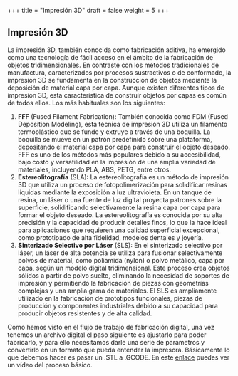 +++
title = "Impresión 3D"
draft = false
weight = 5
+++
## Impresión 3D  
La impresión 3D, también conocida como fabricación aditiva, ha emergido como una tecnología de fácil acceso en el ámbito de la fabricación de objetos tridimensionales. En contraste con los métodos tradicionales de manufactura, caracterizados por procesos sustractivos o de conformado, la impresión 3D se fundamenta en la construcción de objetos mediante la deposición de material capa por capa. Aunque existen diferentes tipos de impresión 3D, esta característica de construir objetos por capas es común de todos ellos. Los más habituales son los siguientes:
1. **FFF** (Fused Filament Fabrication): También conocida como FDM (Fused Deposition Modeling), esta técnica de impresión 3D utiliza un filamento termoplástico que se funde y extruye a través de una boquilla. La boquilla se mueve en un patrón predefinido sobre una plataforma, depositando el material capa por capa para construir el objeto deseado. FFF es uno de los métodos más populares debido a su accesibilidad, bajo costo y versatilidad en la impresión de una amplia variedad de materiales, incluyendo PLA, ABS, PETG, entre otros.
2. **Estereolitografía** (SLA): La estereolitografía es un método de impresión 3D que utiliza un proceso de fotopolimerización para solidificar resinas líquidas mediante la exposición a luz ultravioleta. En un tanque de resina, un láser o una fuente de luz digital proyecta patrones sobre la superficie, solidificando selectivamente la resina capa por capa para formar el objeto deseado. La estereolitografía es conocida por su alta precisión y la capacidad de producir detalles finos, lo que la hace ideal para aplicaciones que requieren una calidad superficial excepcional, como prototipado de alta fidelidad, modelos dentales y joyería.
3. **Sinterizado Selectivo por Láser** (SLS): En el sinterizado selectivo por láser, un láser de alta potencia se utiliza para fusionar selectivamente polvos de material, como poliamida (nylon) o polvo metálico, capa por capa, según un modelo digital tridimensional. Este proceso crea objetos sólidos a partir de polvo suelto, eliminando la necesidad de soportes de impresión y permitiendo la fabricación de piezas con geometrías complejas y una amplia gama de materiales. El SLS es ampliamente utilizado en la fabricación de prototipos funcionales, piezas de producción y componentes industriales debido a su capacidad para producir objetos resistentes y de alta calidad.
   
Como hemos visto en el flujo de trabajo de fabricación digital, una vez tenemos un archivo digital el paso siguiente es ajustarlo para poder fabricarlo, y para ello necesitamos darle una serie de parámetros y convertirlo en un formato que pueda entender la impresora. Básicamente lo que debemos hacer es pasar un .STL a .GCODE. En este [enlace](https://ucomplutense-my.sharepoint.com/:v:/g/personal/ricaresp_ucm_es/EQAFfG5AjQxJoD0yv1Glg5oB5L56j01oE0ZRnJroh3QiGQ) puedes ver un vídeo del proceso básico.

